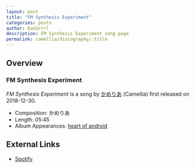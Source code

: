 ```yaml
---
layout: post
title: "FM Synthesis Experiment"
categories: posts
author: KatGrrrl
description: FM Synthesis Experiment song page
permalink: camellia/discography/:title
---
```


## Overview

### FM Synthesis Experiment

*FM Synthesis Experiment* is a song by [かめりあ](/camellia) (Camellia) first released on 2018-12-30.

* Composition: かめりあ
* Length: 05:45
* Album Appearances: [heart of android](<{% link postsInclude/_posts/camellia/albums/heart-of-android/2023-12-21-heart-of-android.md %}>)

## External Links

* [Spotify](https://open.spotify.com/track/5fs2pbhMmKNeJpX9TfbsLC?si=a223b79558df4d41)
